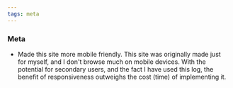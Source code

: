```yaml
---
tags: meta
---
```


### Meta

* Made this site more mobile friendly. This site was originally made just for myself, and I don't browse much on mobile devices. With the potential for secondary users, and the fact I have used this log, the benefit of responsiveness outweighs the cost (time) of implementing it.

